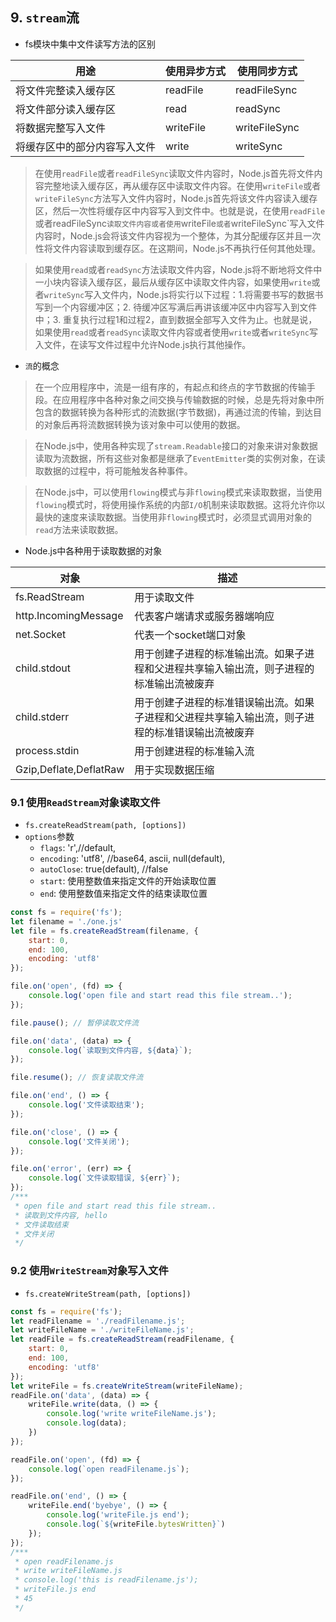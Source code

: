 ## 9. `stream`流
+ fs模块中集中文件读写方法的区别

|用途 |使用异步方式|使用同步方式|
| -------- | ----- | ---- |
|将文件完整读入缓存区|readFile|readFileSync|
|将文件部分读入缓存区|read|readSync|
|将数据完整写入文件 |writeFile|writeFileSync|
|将缓存区中的部分内容写入文件|write|writeSync|

> 在使用`readFile`或者`readFileSync`读取文件内容时，Node.js首先将文件内容完整地读入缓存区，再从缓存区中读取文件内容。在使用`writeFile`或者`writeFileSync`方法写入文件内容时，Node.js首先将该文件内容读入缓存区，然后一次性将缓存区中内容写入到文件中。也就是说，在使用`readFile`或者readFileSync`读取文件内容或者使用`writeFile`或者`writeFileSync`写入文件内容时，Node.js会将该文件内容视为一个整体，为其分配缓存区并且一次性将文件内容读取到缓存区。在这期间，Node.js不再执行任何其他处理。

> 如果使用`read`或者`readSync`方法读取文件内容，Node.js将不断地将文件中一小块内容读入缓存区，最后从缓存区中读取文件内容，如果使用`write`或者`writeSync`写入文件内，Node.js将实行以下过程：1.将需要书写的数据书写到一个内容缓冲区；2. 待缓冲区写满后再讲该缓冲区中内容写入到文件中；3. 重复执行过程1和过程2，直到数据全部写入文件为止。也就是说，如果使用`read`或者`readSync`读取文件内容或者使用`write`或者`writeSync`写入文件，在读写文件过程中允许Node.js执行其他操作。

+ `流`的概念
> 在一个应用程序中，流是一组有序的，有起点和终点的字节数据的传输手段。在应用程序中各种对象之间交换与传输数据的时候，总是先将对象中所包含的数据转换为各种形式的流数据(字节数据)，再通过流的传输，到达目的对象后再将流数据转换为该对象中可以使用的数据。

> 在Node.js中，使用各种实现了`stream.Readable`接口的对象来讲对象数据读取为流数据，所有这些对象都是继承了`EventEmitter`类的实例对象，在读取数据的过程中，将可能触发各种事件。

> 在Node.js中，可以使用`flowing`模式与非`flowing`模式来读取数据，当使用`flowing`模式时，将使用操作系统的内部`I/O`机制来读取数据。这将允许你以最快的速度来读取数据。当使用非`flowing`模式时，必须显式调用对象的`read`方法来读取数据。

+ Node.js中各种用于读取数据的对象

|对象 |描述|
| -------- | ----- |
|fs.ReadStream|用于读取文件|
|http.IncomingMessage|代表客户端请求或服务器端响应|
|net.Socket |代表一个socket端口对象|
|child.stdout|用于创建子进程的标准输出流。如果子进程和父进程共享输入输出流，则子进程的标准输出流被废弃|
|child.stderr|用于创建子进程的标准错误输出流。如果子进程和父进程共享输入输出流，则子进程的标准错误输出流被废弃|
|process.stdin|用于创建进程的标准输入流|
|Gzip,Deflate,DeflatRaw| 用于实现数据压缩|

### 9.1 使用`ReadStream`对象读取文件
+ `fs.createReadStream(path, [options])`
+ `options`参数
	* `flags`: 'r',//default,
	* `encoding`: 'utf8', //base64, ascii, null(default),
	* `autoClose`: true(default), //false
	* `start`: 使用整数值来指定文件的开始读取位置		
	* `end`: 使用整数值来指定文件的结束读取位置
```javascript
const fs = require('fs');
let filename = './one.js'
let file = fs.createReadStream(filename, {
    start: 0,
    end: 100,
    encoding: 'utf8'
});

file.on('open', (fd) => {
    console.log('open file and start read this file stream..');
});

file.pause(); // 暂停读取文件流

file.on('data', (data) => {
    console.log(`读取到文件内容, ${data}`);
});

file.resume(); // 恢复读取文件流

file.on('end', () => {
    console.log('文件读取结束');
});

file.on('close', () => {
    console.log('文件关闭');
});

file.on('error', (err) => {
    console.log(`文件读取错误, ${err}`);
});
/***
 * open file and start read this file stream..
 * 读取到文件内容, hello
 * 文件读取结束
 * 文件关闭
 */
```

### 9.2 使用`WriteStream`对象写入文件
+ `fs.createWriteStream(path, [options])`
```javascript
const fs = require('fs');
let readFilename = './readFilename.js';
let writeFileName = './writeFileName.js';
let readFile = fs.createReadStream(readFilename, {
    start: 0,
    end: 100,
    encoding: 'utf8'
});
let writeFile = fs.createWriteStream(writeFileName);
readFile.on('data', (data) => {
    writeFile.write(data, () => {
        console.log('write writeFileName.js');
        console.log(data);
    })
});

readFile.on('open', (fd) => {
    console.log(`open readFilename.js`);
});

readFile.on('end', () => {
    writeFile.end('byebye', () => {
        console.log('writeFile.js end');
        console.log(`${writeFile.bytesWritten}`)
    });
});
/***
 * open readFilename.js
 * write writeFileName.js
 * console.log('this is readFilename.js');
 * writeFile.js end
 * 45 
 */
```